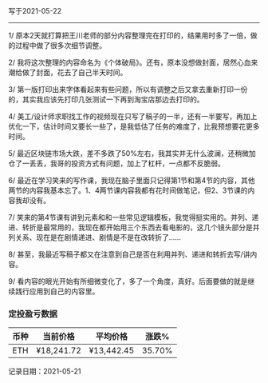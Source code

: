 写于2021-05-22

-----

1/ 原本2天就打算把王川老师的部分内容整理完在打印的，结果用时多了一倍，做的过程中做了很多次细节调整。

2/ 我将这次整理的内容命名为《个体破局》。还有，原本没想做封面，居然心血来潮给做了封面，花去了自己半天时间。

3/ 第一版打印出来字体看起来有些问题，所以有调整之后又拿去重新打印一份的，其实我应该先打印几张测试一下再到淘宝店那边去打印的。

4/ 美工/设计师求职找工作的视频现在只写了稿子的一半，还有一半要写，再加上优化一下，估计时间又要长一些了，是我低估了任务的难度了，比我预想要花更多时间。

5/ 最近区块链市场大跌，差不多跌了50%左右，我其实并无什么波澜，还稍微加仓了一丢丢，我哥的投资方式有问题，加上了杠杆，一点都不反脆弱。

6/ 最近在学习笑来的写作课，我现在脑子里面只记得第1节和第4节的内容，其他两节的内容我基本忘了。1、4两节课内容我都有花时间做笔记，但2、3节课的内容我却没有。

7/ 笑来的第4节课有讲到元素和和一些常见逻辑模板，我觉得挺实用的。并列、递进、转折是最常用的，我现在都开始用三个东西去看电影的，这几个镜头部分是并列关系、现在是在剧情递进、剧情是不是在改转折了……

8/ 甚至，我最近写稿子都又在注意到自己是否在利用并列、递进和转折去写/讲内容。

9/ 看内容的眼光开始有所细微变化了，多了一个角度，真好。后面要做的就是继续践行应用到自己的内容里。

### 定投盈亏数据
| 币种 | 当前价格 | 平均价格 |  涨跌%  |  
| :--: | :----------: | :----------: | :-----: |
| ETH  |  ¥18,241.72 |  ¥13,442.45  | 35.70% |

记录日期：2021-05-21
